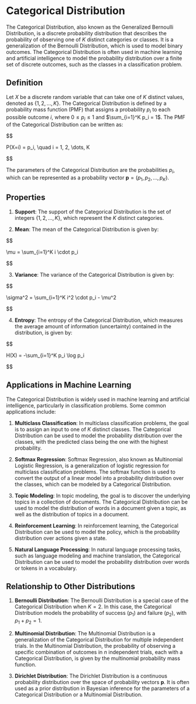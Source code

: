 # Categorical Distribution

The Categorical Distribution, also known as the Generalized Bernoulli Distribution, is a discrete probability distribution that describes the probability of observing one of $K$ distinct categories or classes. It is a generalization of the Bernoulli Distribution, which is used to model binary outcomes. The Categorical Distribution is often used in machine learning and artificial intelligence to model the probability distribution over a finite set of discrete outcomes, such as the classes in a classification problem.

## Definition

Let $X$ be a discrete random variable that can take one of $K$ distinct values, denoted as $\{1, 2, \dots, K\}$. The Categorical Distribution is defined by a probability mass function (PMF) that assigns a probability $p_i$ to each possible outcome $i$, where $0 \leq p_i \leq 1$ and $\sum_{i=1}^K p_i = 1$. The PMF of the Categorical Distribution can be written as:


$$

P(X=i) = p_i, \quad i = 1, 2, \dots, K

$$


The parameters of the Categorical Distribution are the probabilities $p_i$, which can be represented as a probability vector $\mathbf{p} = (p_1, p_2, \dots, p_K)$.

## Properties

1. **Support**: The support of the Categorical Distribution is the set of integers $\{1, 2, \dots, K\}$, which represent the $K$ distinct categories.

2. **Mean**: The mean of the Categorical Distribution is given by:


$$

\mu = \sum_{i=1}^K i \cdot p_i

$$


3. **Variance**: The variance of the Categorical Distribution is given by:


$$

\sigma^2 = \sum_{i=1}^K i^2 \cdot p_i - \mu^2

$$


4. **Entropy**: The entropy of the Categorical Distribution, which measures the average amount of information (uncertainty) contained in the distribution, is given by:


$$

H(X) = -\sum_{i=1}^K p_i \log p_i

$$


## Applications in Machine Learning

The Categorical Distribution is widely used in machine learning and artificial intelligence, particularly in classification problems. Some common applications include:

1. **Multiclass Classification**: In multiclass classification problems, the goal is to assign an input to one of $K$ distinct classes. The Categorical Distribution can be used to model the probability distribution over the classes, with the predicted class being the one with the highest probability.

2. **Softmax Regression**: Softmax Regression, also known as Multinomial Logistic Regression, is a generalization of logistic regression for multiclass classification problems. The softmax function is used to convert the output of a linear model into a probability distribution over the classes, which can be modeled by a Categorical Distribution.

3. **Topic Modeling**: In topic modeling, the goal is to discover the underlying topics in a collection of documents. The Categorical Distribution can be used to model the distribution of words in a document given a topic, as well as the distribution of topics in a document.

4. **Reinforcement Learning**: In reinforcement learning, the Categorical Distribution can be used to model the policy, which is the probability distribution over actions given a state.

5. **Natural Language Processing**: In natural language processing tasks, such as language modeling and machine translation, the Categorical Distribution can be used to model the probability distribution over words or tokens in a vocabulary.

## Relationship to Other Distributions

1. **Bernoulli Distribution**: The Bernoulli Distribution is a special case of the Categorical Distribution when $K=2$. In this case, the Categorical Distribution models the probability of success ($p_1$) and failure ($p_2$), with $p_1 + p_2 = 1$.

2. **Multinomial Distribution**: The Multinomial Distribution is a generalization of the Categorical Distribution for multiple independent trials. In the Multinomial Distribution, the probability of observing a specific combination of outcomes in $n$ independent trials, each with a Categorical Distribution, is given by the multinomial probability mass function.

3. **Dirichlet Distribution**: The Dirichlet Distribution is a continuous probability distribution over the space of probability vectors $\mathbf{p}$. It is often used as a prior distribution in Bayesian inference for the parameters of a Categorical Distribution or a Multinomial Distribution.
